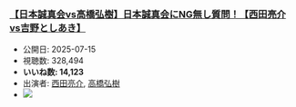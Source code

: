 ### [【日本誠真会vs高橋弘樹】日本誠真会にNG無し質問！【西田亮介vs吉野としあき】](https://www.youtube.com/watch?v=sbvCaoV8dpM)
-   公開日: 2025-07-15
-   視聴数: 328,494
-   **いいね数: 14,123**
-   出演者: [西田亮介](/rehacq_fan/people/西田亮介 "wikilink"), [高橋弘樹](/rehacq_fan/people/高橋弘樹 "wikilink")
- [![](https://img.youtube.com/vi/sbvCaoV8dpM/hqdefault.jpg)](https://www.youtube.com/watch?v=sbvCaoV8dpM)
